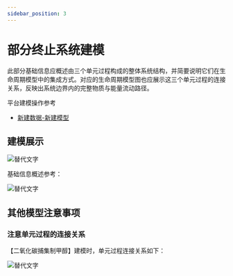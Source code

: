 ```yaml
---
sidebar_position: 3
---
```


# 部分终止系统建模

此部分基础信息应概述由三个单元过程构成的整体系统结构，并简要说明它们在生命周期模型中的集成方式。对应的生命周期模型图也应展示这三个单元过程的连接关系，反映出系统边界内的完整物质与能量流动路径。

平台建模操作参考

- [新建数据-新建模型](/user-guide/create-my-data#create-model)

## 建模展示

![替代文字](./img/view-model.png)

基础信息概述参考：

![替代文字](./img/pts-description.png)

## 其他模型注意事项

### 注意单元过程的连接关系

【二氧化碳捕集制甲醇】建模时，单元过程连接关系如下：

![替代文字](./img/carbon-dioxide-capture-model.png)
